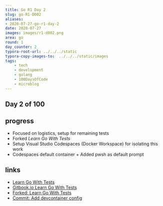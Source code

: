 ```yaml
---
title: Go R1 Day 2
slug: go-R1-D002
aliases:
- 2020-07-27-go-r1-day-2
date: 2020-07-27
images: images/r1-d002.png
area: go
round: 1
day_counter: 2
typora-root-url: ../../../static
typora-copy-images-to:  ../../../static/images
tags:
    - tech
    - development
    - golang
    - 100DaysOfCode
    - microblog
---
```


## Day 2 of 100

## progress

- Focused on logistics, setup for remaining tests
- Forked _Learn Go With Tests_
- Setup Visual Studio Codespaces (Docker Workspace) for isolating this work
- Codespaces default container + Added pwsh as default prompt

## links

- [Learn Go With Tests](https://bit.ly/3hGNKkm)
- [Gitbook.io Learn Go With Tests](https://bit.ly/2OZmDVp)
- [Forked: Learn Go With Tests](https://bit.ly/3hKQb5r)
- [Commit: Add devcontainer config](https://github.com/sheldonhull/learn-go-with-tests/commit/a508ff5eef57eb2155e318eb86834cdcf9c15b54)
